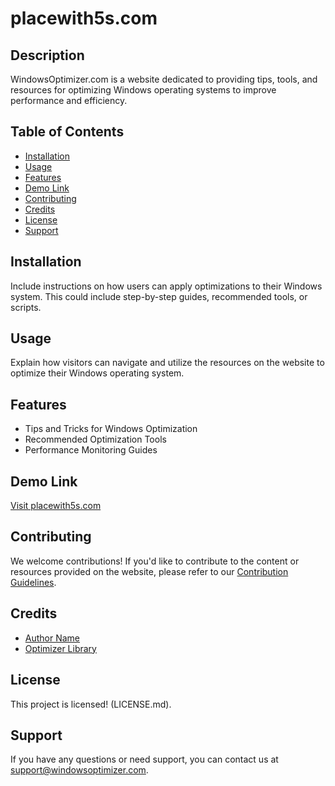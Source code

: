 # placewith5s.com

## Description

WindowsOptimizer.com is a website dedicated to providing tips, tools, and resources for optimizing Windows operating systems to improve performance and efficiency.

## Table of Contents

- [Installation](#installation)
- [Usage](#usage)
- [Features](#features)
- [Demo Link](#demo-link)
- [Contributing](#contributing)
- [Credits](#credits)
- [License](#license)
- [Support](#support)

## Installation

Include instructions on how users can apply optimizations to their Windows system. This could include step-by-step guides, recommended tools, or scripts.

## Usage

Explain how visitors can navigate and utilize the resources on the website to optimize their Windows operating system.

## Features

- Tips and Tricks for Windows Optimization
- Recommended Optimization Tools
- Performance Monitoring Guides

## Demo Link

[Visit placewith5s.com](https://placewith5s.com)

## Contributing

We welcome contributions! If you'd like to contribute to the content or resources provided on the website, please refer to our [Contribution Guidelines](CONTRIBUTING.md).

## Credits

- [Author Name](https://github.com/author)
- [Optimizer Library](https://github.com/optimizer-library)

## License

This project is licensed! (LICENSE.md).

## Support

If you have any questions or need support, you can contact us at [support@windowsoptimizer.com](mailto:support@windowsoptimizer.com).
